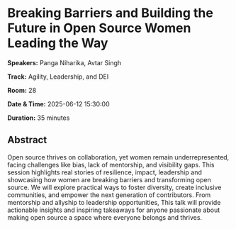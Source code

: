 # Breaking Barriers and Building the Future in Open Source Women Leading the Way

**Speakers:** Panga Niharika, Avtar Singh
                    
**Track:** Agility, Leadership, and DEI
                    
**Room:** 28
                    
**Date & Time:** 2025-06-12 15:30:00
                    
**Duration:** 35 minutes
                    
## Abstract
                    
Open source thrives on collaboration, yet women remain underrepresented, facing challenges like bias, lack of mentorship, and visibility gaps. 
This session highlights real stories of resilience, impact, leadership and showcasing how women are breaking barriers and transforming open source. 
We will explore practical ways to foster diversity, create inclusive communities, and empower the next generation of contributors. From mentorship and allyship to leadership opportunities, This talk will provide actionable insights and inspiring takeaways for anyone passionate about making open source a space where everyone belongs and thrives.
